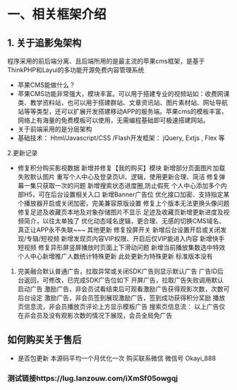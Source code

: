 # 一、相关框架介绍
## 1. 关于追影兔架构
程序采用的前后端分离、且后端所用的是最主流的苹果cms框架，是基于ThinkPHP和Layui的多功能开源免费内容管理系统
- 苹果CMS能做什么？
- 苹果CMS功能非常强大，模块丰富。可以用于搭建专业的视频站如：收费网课类、教学资料站，也可以用于搭建群站、文章资讯站、图片素材站、网址导航站等等类型，还可以扩展开发搭建移动APP的服务端。苹果cms的模板丰富，网络上有海量的免费模板可以使用，无需编程基础即可极速搭建网站。
- 关于前端采用的是分层架构
- 基础技术： Html/Javascript/CSS /Flash开发框架： jQuery, Extjs , Flex 等

2.更新记录
- 修复积分购买影视数据
新增并修复【我的购买】模块
新增部分页面图片加载失败默认图片
重写个人中心及登录页UI、逻辑，使用更新合理、简洁
修复弹幕一集只获取一次的问题
新增搜索状态进度圈,防止假死
个人中心添加多个内部H5，可在后台设置相关入口
新增Banner广告位
优化接口加密、支持指定某个播放器开启或关闭加密，完美兼容原版设置
修复上个版本无法更换头像问题修复足迹及收藏页本地及对象存储图片不显示
足迹及收藏页新增更新进度及视频简介，以往太单独了
优化动态域名逻辑，更合理、无感的切换CMS域名、真正让APP永不失联~~~ 其他更新
修复投屏开关
新增后台设置开启或关闭发现/专辑/短视频
新增发现页内容VIP权限、开启后仅VIP能进入内容
新增快手短视频
修复异形屏竖屏播放时页面上下滑动问题
新增当前播放集数选中特效个人中心新增推广人数统计特殊更新
此处更新为特殊更新 标准版本没有
1. 完美融合默认普通广告，拉取异常或关闭SDK广告则显示默认广告
广告ID后台返回，可修改，已完成SDK广告位如下
开屏广告，拉取广告失败调用默认启动广告
激励广告，非会员试看结束后可观看激励广告获得观影次数，次数可后台设定
激励广告，非会员签到展现激励广告，签到成功获得积分奖励
播放页信息流，非会员播放页评论上方显示模板广告
搜索页信息流： 以上广告仅在非会员及没有观影次数的情况下展现，会员全局免广告

## 如何购买关于售后
- 是否包更新
本源码平均一个月优化一次
购买联系微信  微信号 Okayi_888
 ### 测试链接https://lug.lanzouw.com/iXmSf05owgqj
